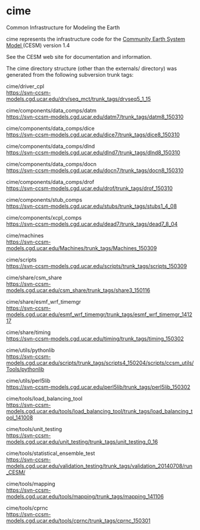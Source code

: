 # cime
Common Infrastructure for Modeling the Earth

cime represents the infrastructure code for the 
<a href="http://www2.cesm.ucar.edu">Community Earth System Model </a>
     (CESM) version 1.4

See the CESM web site for documentation and information.

The cime directory structure (other than the externals/ directory)
was generated from the following subversion trunk tags:

cime/driver_cpl		  	        
   https://svn-ccsm-models.cgd.ucar.edu/drv/seq_mct/trunk_tags/drvseq5_1_15

cime/components/data_comps/datm	        
   https://svn-ccsm-models.cgd.ucar.edu/datm7/trunk_tags/datm8_150310
   
cime/components/data_comps/dice	        
   https://svn-ccsm-models.cgd.ucar.edu/dice7/trunk_tags/dice8_150310
   
cime/components/data_comps/dlnd	        
   https://svn-ccsm-models.cgd.ucar.edu/dlnd7/trunk_tags/dlnd8_150310
   
cime/components/data_comps/docn       	
   https://svn-ccsm-models.cgd.ucar.edu/docn7/trunk_tags/docn8_150310
   
cime/components/data_comps/drof  	
   https://svn-ccsm-models.cgd.ucar.edu/drof/trunk_tags/drof_150310
   
cime/components/stub_comps		
   https://svn-ccsm-models.cgd.ucar.edu/stubs/trunk_tags/stubs1_4_08
   
cime/components/xcpl_comps	
   https://svn-ccsm-models.cgd.ucar.edu/dead7/trunk_tags/dead7_8_04

cime/machines				
   https://svn-ccsm-models.cgd.ucar.edu/Machines/trunk_tags/Machines_150309

cime/scripts                            
   https://svn-ccsm-models.cgd.ucar.edu/scripts/trunk_tags/scripts_150309

cime/share/csm_share	  	        
   https://svn-ccsm-models.cgd.ucar.edu/csm_share/trunk_tags/share3_150116
   
cime/share/esmf_wrf_timemgr	        
   https://svn-ccsm-models.cgd.ucar.edu/esmf_wrf_timemgr/trunk_tags/esmf_wrf_timemgr_141217
   
cime/share/timing                       
   https://svn-ccsm-models.cgd.ucar.edu/timing/trunk_tags/timing_150302

cime/utils/pythonlib    
   https://svn-ccsm-models.cgd.ucar.edu/scripts/trunk_tags/scripts4_150204/scripts/ccsm_utils/Tools/pythonlib
   
cime/utils/perl5lib	                
   https://svn-ccsm-models.cgd.ucar.edu/perl5lib/trunk_tags/perl5lib_150302

cime/tools/load_balancing_tool	
   https://svn-ccsm-models.cgd.ucar.edu/tools/load_balancing_tool/trunk_tags/load_balancing_tool_141008
   
cime/tools/unit_testing                 
   https://svn-ccsm-models.cgd.ucar.edu/unit_testing/trunk_tags/unit_testing_0_16
   
cime/tools/statistical_ensemble_test  
   https://svn-ccsm-models.cgd.ucar.edu/validation_testing/trunk_tags/validation_20140708/run_CESM/
   
cime/tools/mapping                      
   https://svn-ccsm-models.cgd.ucar.edu/tools/mapping/trunk_tags/mapping_141106
   
cime/tools/cprnc                        
   https://svn-ccsm-models.cgd.ucar.edu/tools/cprnc/trunk_tags/cprnc_150301




